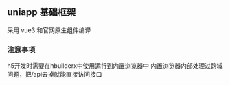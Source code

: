 ## uniapp 基础框架

采用 vue3 和官网原生组件编译

### 注意事项
h5开发时需要在hbuilderx中使用运行到内置浏览器中
内置浏览器内部处理过跨域问题，把/api去掉就能直接访问接口
